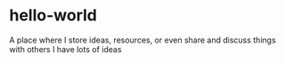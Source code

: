 # hello-world
A place where I store ideas, resources, or even share and discuss things with others
I have lots of ideas
